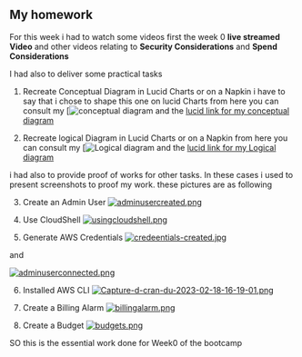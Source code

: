 ## My homework

For this week i had to watch some videos 
first the week 0 **live streamed Video**
and other videos relating to **Security Considerations** and **Spend Considerations**

I had also to deliver some practical tasks 

1. Recreate Conceptual Diagram in Lucid Charts or on a Napkin
i have to say that i chose to shape this one on lucid Charts
 from here you can consult my [![conceptual diagram]()
 and the [lucid link for my conceptual diagram](https://lucid.app/lucidchart/d9a0edeb-51ea-45a2-b048-55e46ad42ee1/edit?viewport_loc=70%2C-27%2C2220%2C1159%2C0_0&invitationId=inv_1f5533b1-d648-4995-b358-ab320983efc0)

2. Recreate logical Diagram in Lucid Charts or on a Napkin
 from here you can consult my [![Logical diagram](https://postimg.cc/cvD7f0gg)
 and the [lucid link for my Logical diagram](https://lucid.app/lucidchart/28ef96ba-4adc-4ce8-97a6-fc7695974f70/edit?viewport_loc=-199%2C140%2C2276%2C1188%2C0_0&invitationId=inv_1c3303ff-3bbe-49d8-a26b-87da66a992bf)

i had also to provide proof of works for other tasks. In these cases i used to present screenshots to proof my work. these pictures are as following

3. Create an Admin User
[![adminusercreated.png](https://i.postimg.cc/sxyJZ6NR/adminusercreated.png)](https://postimg.cc/FdWSMZvP)

4. Use CloudShell
[![usingcloudshell.png](https://i.postimg.cc/654QvWCt/usingcloudshell.png)](https://postimg.cc/nCZZ8tdP)

5. Generate AWS Credentials
[![credeentials-created.jpg](https://i.postimg.cc/cJ587Dkn/credeentials-created.jpg)](https://postimg.cc/R3KF4TBS) 

and

[![adminuserconnected.png](https://i.postimg.cc/9F8VQvDZ/adminuserconnected.png)](https://postimg.cc/YhWTXDfC)

6. Installed AWS CLI
[![Capture-d-cran-du-2023-02-18-16-19-01.png](https://i.postimg.cc/L63wTsGj/Capture-d-cran-du-2023-02-18-16-19-01.png)](https://postimg.cc/1f4vRymz)

7. Create a Billing Alarm
[![billingalarm.png](https://i.postimg.cc/BQJ0qJNm/billingalarm.png)](https://postimg.cc/z32M7Zsh)

8. Create a Budget
[![budgets.png](https://i.postimg.cc/B6hxXSH2/budgets.png)](https://postimg.cc/jw7W1r8j)


SO this is the essential work done for Week0 of the bootcamp

